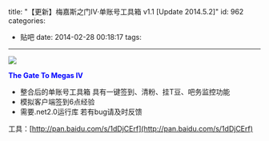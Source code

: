 title: "【更新】梅嘉斯之门IV·单账号工具箱 v1.1 [Update 2014.5.2]"
id: 962
categories:
  - 贴吧
date: 2014-02-28 00:18:17
tags:
---

![](http://ww4.sinaimg.cn/mw690/841aea59jw1eegv3yke2fj20it0ca755.jpg)

**<span style="color: #0000FF;">The Gate To Megas IV</span>**

* 整合后的单账号工具箱 具有一键签到、清粉、挂T豆、吧务监控功能
* 模拟客户端签到6点经验
* 需要.net2.0运行库 若有bug请及时反馈
<!--more-->

<!--easy2hide start{reply_to_this=true}-->
工具：[http://pan.baidu.com/s/1dDjCErf](http://pan.baidu.com/s/1dDjCErf)
<!--easy2hide end-->